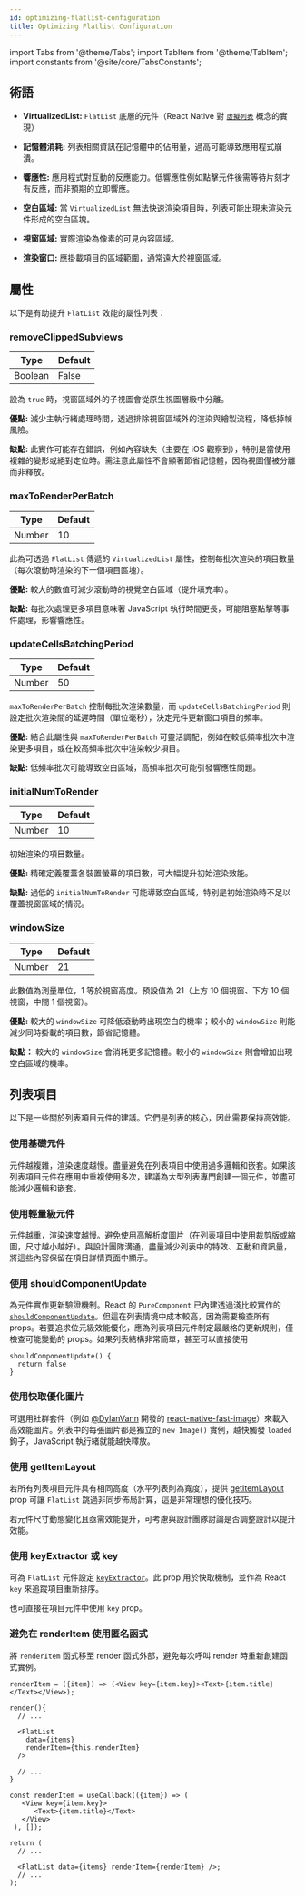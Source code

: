 ```yaml
---
id: optimizing-flatlist-configuration
title: Optimizing Flatlist Configuration
---
```


import Tabs from '@theme/Tabs'; import TabItem from '@theme/TabItem'; import constants from '@site/core/TabsConstants';

## 術語

- **VirtualizedList:** `FlatList` 底層的元件（React Native 對 [`虛擬列表`](https://bvaughn.github.io/react-virtualized/#/components/List) 概念的實現）

- **記憶體消耗:** 列表相關資訊在記憶體中的佔用量，過高可能導致應用程式崩潰。

- **響應性:** 應用程式對互動的反應能力。低響應性例如點擊元件後需等待片刻才有反應，而非預期的立即響應。

- **空白區域:** 當 `VirtualizedList` 無法快速渲染項目時，列表可能出現未渲染元件形成的空白區塊。

- **視窗區域:** 實際渲染為像素的可見內容區域。

- **渲染窗口:** 應掛載項目的區域範圍，通常遠大於視窗區域。

## 屬性

以下是有助提升 `FlatList` 效能的屬性列表：

### removeClippedSubviews

| Type    | Default |
| ------- | ------- |
| Boolean | False   |

設為 `true` 時，視窗區域外的子視圖會從原生視圖層級中分離。

**優點:** 減少主執行緒處理時間，透過排除視窗區域外的渲染與繪製流程，降低掉幀風險。

**缺點:** 此實作可能存在錯誤，例如內容缺失（主要在 iOS 觀察到），特別是當使用複雜的變形或絕對定位時。需注意此屬性不會顯著節省記憶體，因為視圖僅被分離而非釋放。

### maxToRenderPerBatch

| Type   | Default |
| ------ | ------- |
| Number | 10      |

此為可透過 `FlatList` 傳遞的 `VirtualizedList` 屬性，控制每批次渲染的項目數量（每次滾動時渲染的下一個項目區塊）。

**優點:** 較大的數值可減少滾動時的視覺空白區域（提升填充率）。

**缺點:** 每批次處理更多項目意味著 JavaScript 執行時間更長，可能阻塞點擊等事件處理，影響響應性。

### updateCellsBatchingPeriod

| Type   | Default |
| ------ | ------- |
| Number | 50      |

`maxToRenderPerBatch` 控制每批次渲染數量，而 `updateCellsBatchingPeriod` 則設定批次渲染間的延遲時間（單位毫秒），決定元件更新窗口項目的頻率。

**優點:** 結合此屬性與 `maxToRenderPerBatch` 可靈活調配，例如在較低頻率批次中渲染更多項目，或在較高頻率批次中渲染較少項目。

**缺點:** 低頻率批次可能導致空白區域，高頻率批次可能引發響應性問題。

### initialNumToRender

| Type   | Default |
| ------ | ------- |
| Number | 10      |

初始渲染的項目數量。

**優點:** 精確定義覆蓋各裝置螢幕的項目數，可大幅提升初始渲染效能。

**缺點:** 過低的 `initialNumToRender` 可能導致空白區域，特別是初始渲染時不足以覆蓋視窗區域的情況。

### windowSize

| Type   | Default |
| ------ | ------- |
| Number | 21      |

此數值為測量單位，1 等於視窗高度。預設值為 21（上方 10 個視窗、下方 10 個視窗，中間 1 個視窗）。

**優點:** 較大的 `windowSize` 可降低滾動時出現空白的機率；較小的 `windowSize` 則能減少同時掛載的項目數，節省記憶體。

**缺點：** 較大的 `windowSize` 會消耗更多記憶體。較小的 `windowSize` 則會增加出現空白區域的機率。

## 列表項目

以下是一些關於列表項目元件的建議。它們是列表的核心，因此需要保持高效能。

### 使用基礎元件

元件越複雜，渲染速度越慢。盡量避免在列表項目中使用過多邏輯和嵌套。如果該列表項目元件在應用中重複使用多次，建議為大型列表專門創建一個元件，並盡可能減少邏輯和嵌套。

### 使用輕量級元件

元件越重，渲染速度越慢。避免使用高解析度圖片（在列表項目中使用裁剪版或縮圖，尺寸越小越好）。與設計團隊溝通，盡量減少列表中的特效、互動和資訊量，將這些內容保留在項目詳情頁面中顯示。

### 使用 shouldComponentUpdate

為元件實作更新驗證機制。React 的 `PureComponent` 已內建透過淺比較實作的 [`shouldComponentUpdate`](https://reactjs.org/docs/react-component.html#shouldcomponentupdate)。但這在列表情境中成本較高，因為需要檢查所有 props。若要追求位元級效能優化，應為列表項目元件制定最嚴格的更新規則，僅檢查可能變動的 props。如果列表結構非常簡單，甚至可以直接使用

```tsx
shouldComponentUpdate() {
  return false
}
```

### 使用快取優化圖片

可選用社群套件（例如 [@DylanVann](https://github.com/DylanVann) 開發的 [react-native-fast-image](https://github.com/DylanVann/react-native-fast-image)）來載入高效能圖片。列表中的每張圖片都是獨立的 `new Image()` 實例，越快觸發 `loaded` 鉤子，JavaScript 執行緒就能越快釋放。

### 使用 getItemLayout

若所有列表項目元件具有相同高度（水平列表則為寬度），提供 [getItemLayout](flatlist#getitemlayout) prop 可讓 `FlatList` 跳過非同步佈局計算，這是非常理想的優化技巧。

若元件尺寸動態變化且亟需效能提升，可考慮與設計團隊討論是否調整設計以提升效能。

### 使用 keyExtractor 或 key

可為 `FlatList` 元件設定 [`keyExtractor`](flatlist#keyextractor)。此 prop 用於快取機制，並作為 React `key` 來追蹤項目重新排序。

也可直接在項目元件中使用 `key` prop。

### 避免在 renderItem 使用匿名函式

將 `renderItem` 函式移至 render 函式外部，避免每次呼叫 render 時重新創建函式實例。

<Tabs groupId="syntax" queryString defaultValue={constants.defaultSyntax} values={constants.syntax}>
<TabItem value="classical">

```tsx
renderItem = ({item}) => (<View key={item.key}><Text>{item.title}</Text></View>);

render(){
  // ...

  <FlatList
    data={items}
    renderItem={this.renderItem}
  />

  // ...
}

```

</TabItem>
<TabItem value="functional">

```tsx
const renderItem = useCallback(({item}) => (
   <View key={item.key}>
      <Text>{item.title}</Text>
   </View>
 ), []);

return (
  // ...

  <FlatList data={items} renderItem={renderItem} />;
  // ...
);
```

</TabItem>
</Tabs>